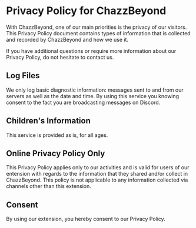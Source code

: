 # Privacy Policy for ChazzBeyond

With ChazzBeyond, one of our main priorities is the privacy of our visitors. This Privacy Policy document contains types of information that is collected and recorded by ChazzBeyond and how we use it.

If you have additional questions or require more information about our Privacy Policy, do not hesitate to contact us.

## Log Files

We only log basic diagnostic information: messages sent to and from our servers as well as the date and time. By using this service you knowing consent to the fact you are broadcasting messages on Discord.

## Children's Information

This service is provided as is, for all ages.

## Online Privacy Policy Only

This Privacy Policy applies only to our activities and is valid for users of our entension with regards to the information that they shared and/or collect in ChazzBeyond. This policy is not applicable to any information collected via channels other than this extension.

## Consent

By using our extension, you hereby consent to our Privacy Policy.
